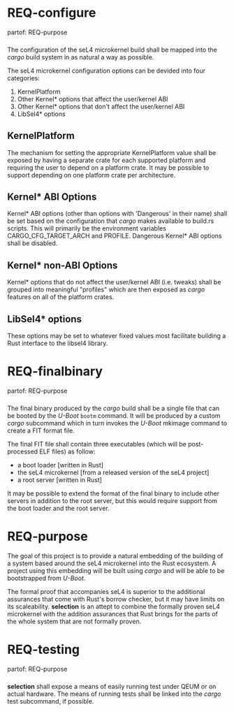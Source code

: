 # REQ-configure
partof: REQ-purpose
###
The configuration of the seL4 microkernel build shall be mapped into the *cargo*
build system in as natural a way as possible.

The seL4 microkernel configuration options can be devided into four categories:

1. KernelPlatform
2. Other Kernel\* options that affect the user/kernel ABI
3. Other Kernel\* options that don't affect the user/kernel ABI
4. LibSel4\* options

## KernelPlatform
The mechanism for setting the appropriate KernelPlatform value shall be exposed 
by having a separate crate for each supported platform and requiring the user to
depend on a platform crate. It may be possible to support depending on one platform
crate per architecture.

## Kernel\* ABI Options
Kernel\* ABI options (other than options with 'Dangerous' in their name) shall be set
based on the configuration that *cargo* makes available to build.rs scripts. This will
primarily be the environment variables CARGO_CFG_TARGET_ARCH and PROFILE. Dangerous 
Kernel\* ABI options shall be disabled.

## Kernel\* non-ABI Options
Kernel\* options that do not affect the user/kernel ABI (i.e. tweaks) shall be
grouped into meaningful "profiles" which are then exposed as *cargo* features on
all of the platform crates.

## LibSel4\* options
These options may be set to whatever fixed values most facilitate building a Rust
interface to the libsel4 library.


# REQ-finalbinary
partof: REQ-purpose
###
The final binary produced by the *cargo* build shall be a single file that can be
booted by the *U-Boot* `bootm` command. It will be produced by a custom *cargo*
subcommand which in turn invokes the *U-Boot* mkimage command to create a FIT
format file.

The final FIT file shall contain three executables (which will be post-processed
ELF files) as follow:

- a boot loader [written in Rust]
- the seL4 microkernel [from a released version of the seL4 project]
- a root server [written in Rust]

It may be possible to extend the format of the final binary to include other
servers in addition to the root server, but this would require support from the
boot loader and the root server.


# REQ-purpose
The goal of this project is to provide a natural embedding of the building
of a system based around the seL4 microkernel into the Rust ecosystem. A project
using this embedding will be built using *cargo* and will be able to be bootstrapped
from *U-Boot*.

The formal proof that accompanies seL4 is superior to the additional assurances that
come with Rust's borrow checker, but it may have limits on its scaleability. **selection**
is an attept to combine the formally proven seL4 microkernel with the addition assurances
that Rust brings for the parts of the whole system that are not formally proven.


# REQ-testing
partof: REQ-purpose
###
**selection** shall expose a means of easily running test under QEUM or on 
actual hardware. The means of running tests shall be linked into the *cargo*
test subcommand, if possible.
